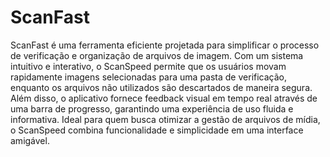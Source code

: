 # ScanFast
ScanFast é uma ferramenta eficiente projetada para simplificar o processo de verificação e organização de arquivos de imagem. Com um sistema intuitivo e interativo, o ScanSpeed permite que os usuários movam rapidamente imagens selecionadas para uma pasta de verificação, enquanto os arquivos não utilizados são descartados de maneira segura. Além disso, o aplicativo fornece feedback visual em tempo real através de uma barra de progresso, garantindo uma experiência de uso fluida e informativa. Ideal para quem busca otimizar a gestão de arquivos de mídia, o ScanSpeed combina funcionalidade e simplicidade em uma interface amigável.
